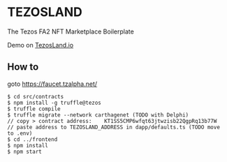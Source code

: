 # TEZOSLAND

The Tezos FA2 NFT Marketplace Boilerplate

Demo on [TezosLand.io](https://TezosLand.io) 

## How to

goto https://faucet.tzalpha.net/

```
$ cd src/contracts
$ npm install -g truffle@tezos
$ truffle compile
$ truffle migrate --network carthagenet (TODO with Delphi)
// copy > contract address:    KT1SS5CMP6wfqt63jtwzisb22QgpRq13b77W
// paste address to TEZOSLAND_ADDRESS in dapp/defaults.ts (TODO move to .env)
$ cd ../frontend
$ npm install
$ npm start
```